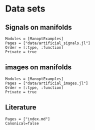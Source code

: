 # Data sets

## Signals on manifolds

```@autodocs
Modules = [ManoptExamples]
Pages = ["data/artificial_signals.jl"]
Order = [:type, :function]
Private = true
```

## images on manifolds

```@autodocs
Modules = [ManoptExamples]
Pages = ["data/artificial_images.jl"]
Order = [:type, :function]
Private = true
```

## Literature

```@bibliography
Pages = ["index.md"]
Canonical=false
```